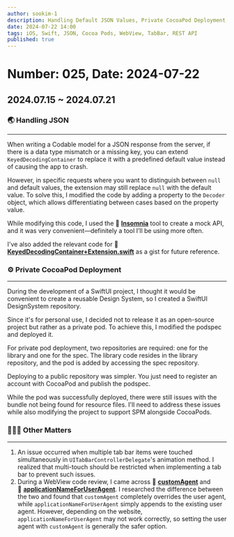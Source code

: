 ```yaml
---
author: sookim-1
description: Handling Default JSON Values, Private CocoaPod Deployment, TabBar Multi-Touch, WebView UserAgent
date: 2024-07-22 14:00
tags: iOS, Swift, JSON, Cocoa Pods, WebView, TabBar, REST API
published: true
---
```

# Number: 025, Date: 2024-07-22
## 2024.07.15 ~ 2024.07.21
### 🌏 Handling JSON
---

When writing a Codable model for a JSON response from the server, if there is a data type mismatch or a missing key, you can extend `KeyedDecodingContainer` to replace it with a predefined default value instead of causing the app to crash.

However, in specific requests where you want to distinguish between `null` and default values, the extension may still replace `null` with the default value. To solve this, I modified the code by adding a property to the `Decoder` object, which allows differentiating between cases based on the property value.

While modifying this code, I used the 🔗 [**Insomnia**](https://insomnia.rest/) tool to create a mock API, and it was very convenient—definitely a tool I’ll be using more often.

I've also added the relevant code for 🔗 [**KeyedDecodingContainer+Extension.swift**](https://gist.github.com/sookim-1/24118584ae49a5c1f5d11e03a4c50de9) as a gist for future reference.

### ⚙️ Private CocoaPod Deployment

---

During the development of a SwiftUI project, I thought it would be convenient to create a reusable Design System, so I created a SwiftUI DesignSystem repository.

Since it's for personal use, I decided not to release it as an open-source project but rather as a private pod. To achieve this, I modified the podspec and deployed it.

For private pod deployment, two repositories are required: one for the library and one for the spec. The library code resides in the library repository, and the pod is added by accessing the spec repository.

Deploying to a public repository was simpler. You just need to register an account with CocoaPod and publish the podspec.

While the pod was successfully deployed, there were still issues with the bundle not being found for resource files. I'll need to address these issues while also modifying the project to support SPM alongside CocoaPods.

### 🙋🏻‍♂️ Other Matters

---

1. An issue occurred when multiple tab bar items were touched simultaneously in `UITabBarControllerDelegate`'s animation method. I realized that multi-touch should be restricted when implementing a tab bar to prevent such issues.
2. During a WebView code review, I came across 🔗 [**customAgent**](https://developer.apple.com/documentation/webkit/wkwebview/1414950-customuseragent) and 🔗 [**applicationNameForUserAgent**](https://developer.apple.com/documentation/webkit/wkwebviewconfiguration/1395665-applicationnameforuseragent). I researched the difference between the two and found that `customAgent` completely overrides the user agent, while `applicationNameForUserAgent` simply appends to the existing user agent. However, depending on the website, `applicationNameForUserAgent` may not work correctly, so setting the user agent with `customAgent` is generally the safer option.
